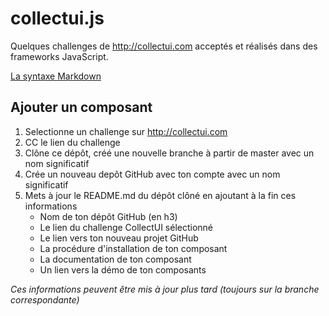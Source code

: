 # collectui.js
Quelques challenges de http://collectui.com acceptés et réalisés dans des frameworks JavaScript.

[La syntaxe Markdown](https://github.com/adam-p/markdown-here/wiki/Markdown-Cheatsheet "markdown-here")

## Ajouter un composant
1. Selectionne un challenge sur http://collectui.com
2. CC le lien du challenge
3. Clône ce dépôt, créé une nouvelle branche à partir de master avec un nom significatif
4. Crée un nouveau depôt GitHub avec ton compte avec un nom significatif
5. Mets à jour le README.md du dépôt clôné en ajoutant à la fin ces informations
    * Nom de ton dépôt GitHub (en h3)
    * Le lien du challenge CollectUI sélectionné
    * Le lien vers ton nouveau projet GitHub
    * La procédure d'installation de ton composant
    * La documentation de ton composant
    * Un lien vers la démo de ton composants

_Ces informations peuvent être mis à jour plus tard (toujours sur la branche correspondante)_

